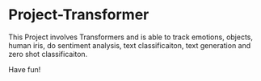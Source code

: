 # Project-Transformer

This Project involves Transformers and is able to track emotions, objects, human iris, do sentiment analysis, text classificaiton, text generation and zero shot classificaiton. 

Have fun!
